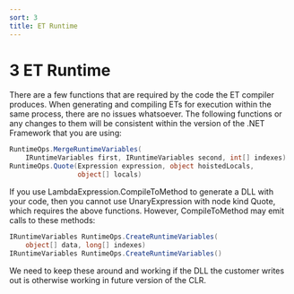 ```yaml
---
sort: 3
title: ET Runtime
---
```


# 3 ET Runtime

There are a few functions that are required by the code the ET compiler produces. When generating and compiling ETs for execution within the same process, there are no issues whatsoever. The following functions or any changes to them will be consistent within the version of the .NET Framework that you are using:

``` csharp
RuntimeOps.MergeRuntimeVariables(
    IRuntimeVariables first, IRuntimeVariables second, int[] indexes)
RuntimeOps.Quote(Expression expression, object hoistedLocals,
                 object[] locals)
```

If you use LambdaExpression.CompileToMethod to generate a DLL with your code, then you cannot use UnaryExpression with node kind Quote, which requires the above functions. However, CompileToMethod may emit calls to these methods:

``` csharp
IRuntimeVariables RuntimeOps.CreateRuntimeVariables(
    object[] data, long[] indexes)
IRuntimeVariables RuntimeOps.CreateRuntimeVariables()
```

We need to keep these around and working if the DLL the customer writes out is otherwise working in future version of the CLR.
